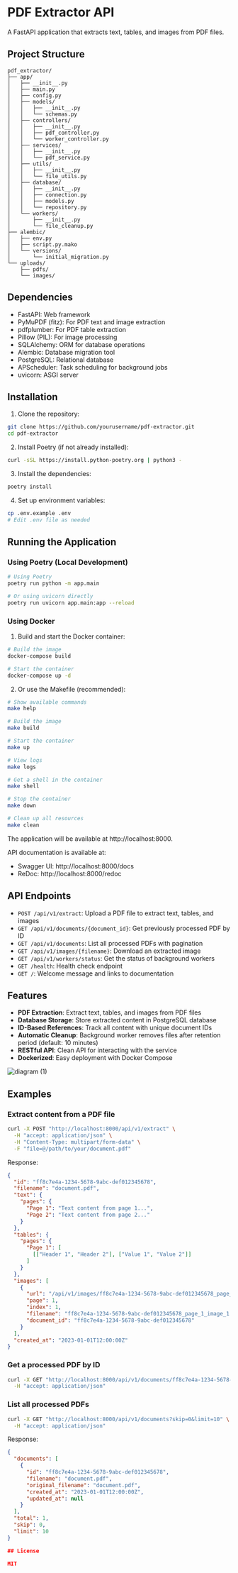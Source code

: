 # PDF Extractor API

A FastAPI application that extracts text, tables, and images from PDF files.

## Project Structure

```
pdf_extractor/
├── app/
│   ├── __init__.py
│   ├── main.py
│   ├── config.py
│   ├── models/
│   │   ├── __init__.py
│   │   └── schemas.py
│   ├── controllers/
│   │   ├── __init__.py
│   │   ├── pdf_controller.py
│   │   └── worker_controller.py
│   ├── services/
│   │   ├── __init__.py
│   │   └── pdf_service.py
│   ├── utils/
│   │   ├── __init__.py
│   │   └── file_utils.py
│   ├── database/
│   │   ├── __init__.py
│   │   ├── connection.py
│   │   ├── models.py
│   │   └── repository.py
│   └── workers/
│       ├── __init__.py
│       └── file_cleanup.py
├── alembic/
│   ├── env.py
│   ├── script.py.mako
│   └── versions/
│       └── initial_migration.py
└── uploads/
    ├── pdfs/
    └── images/
```

## Dependencies

- FastAPI: Web framework
- PyMuPDF (fitz): For PDF text and image extraction
- pdfplumber: For PDF table extraction
- Pillow (PIL): For image processing
- SQLAlchemy: ORM for database operations
- Alembic: Database migration tool
- PostgreSQL: Relational database
- APScheduler: Task scheduling for background jobs
- uvicorn: ASGI server

## Installation

1. Clone the repository:
```bash
git clone https://github.com/yourusername/pdf-extractor.git
cd pdf-extractor
```

2. Install Poetry (if not already installed):
```bash
curl -sSL https://install.python-poetry.org | python3 -
```

3. Install the dependencies:
```bash
poetry install
```

4. Set up environment variables:
```bash
cp .env.example .env
# Edit .env file as needed
```

## Running the Application

### Using Poetry (Local Development)

```bash
# Using Poetry
poetry run python -m app.main

# Or using uvicorn directly
poetry run uvicorn app.main:app --reload
```

### Using Docker

1. Build and start the Docker container:
```bash
# Build the image
docker-compose build

# Start the container
docker-compose up -d
```

2. Or use the Makefile (recommended):
```bash
# Show available commands
make help

# Build the image
make build

# Start the container
make up

# View logs
make logs

# Get a shell in the container
make shell

# Stop the container
make down

# Clean up all resources
make clean
```


The application will be available at http://localhost:8000.

API documentation is available at:
- Swagger UI: http://localhost:8000/docs
- ReDoc: http://localhost:8000/redoc

## API Endpoints

- `POST /api/v1/extract`: Upload a PDF file to extract text, tables, and images
- `GET /api/v1/documents/{document_id}`: Get previously processed PDF by ID
- `GET /api/v1/documents`: List all processed PDFs with pagination
- `GET /api/v1/images/{filename}`: Download an extracted image
- `GET /api/v1/workers/status`: Get the status of background workers
- `GET /health`: Health check endpoint
- `GET /`: Welcome message and links to documentation

## Features

- **PDF Extraction**: Extract text, tables, and images from PDF files
- **Database Storage**: Store extracted content in PostgreSQL database
- **ID-Based References**: Track all content with unique document IDs
- **Automatic Cleanup**: Background worker removes files after retention period (default: 10 minutes)
- **RESTful API**: Clean API for interacting with the service
- **Dockerized**: Easy deployment with Docker Compose

![diagram (1)](https://github.com/user-attachments/assets/c1035f73-8e24-4327-bc62-f91878040e18)

## Examples

### Extract content from a PDF file

```bash
curl -X POST "http://localhost:8000/api/v1/extract" \
  -H "accept: application/json" \
  -H "Content-Type: multipart/form-data" \
  -F "file=@/path/to/your/document.pdf"
```

Response:
```json
{
  "id": "ff8c7e4a-1234-5678-9abc-def012345678",
  "filename": "document.pdf",
  "text": {
    "pages": {
      "Page 1": "Text content from page 1...",
      "Page 2": "Text content from page 2..."
    }
  },
  "tables": {
    "pages": {
      "Page 1": [
        [["Header 1", "Header 2"], ["Value 1", "Value 2"]]
      ]
    }
  },
  "images": [
    {
      "url": "/api/v1/images/ff8c7e4a-1234-5678-9abc-def012345678_page_1_image_1.png",
      "page": 1,
      "index": 1,
      "filename": "ff8c7e4a-1234-5678-9abc-def012345678_page_1_image_1.png",
      "document_id": "ff8c7e4a-1234-5678-9abc-def012345678"
    }
  ],
  "created_at": "2023-01-01T12:00:00Z"
}
```

### Get a processed PDF by ID

```bash
curl -X GET "http://localhost:8000/api/v1/documents/ff8c7e4a-1234-5678-9abc-def012345678" \
  -H "accept: application/json"
```

### List all processed PDFs

```bash
curl -X GET "http://localhost:8000/api/v1/documents?skip=0&limit=10" \
  -H "accept: application/json"
```

Response:
```json
{
  "documents": [
    {
      "id": "ff8c7e4a-1234-5678-9abc-def012345678",
      "filename": "document.pdf",
      "original_filename": "document.pdf",
      "created_at": "2023-01-01T12:00:00Z",
      "updated_at": null
    }
  ],
  "total": 1,
  "skip": 0,
  "limit": 10
}

## License

MIT
